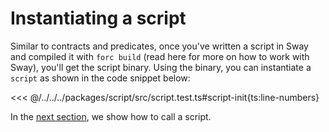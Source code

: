 <script setup>
  import { data } from '../../versions.data'
  const { forc } = data
  const url = `
    https://docs.fuel.network/docs/sway/introduction/
  `
</script>

# Instantiating a script

Similar to contracts and predicates, once you've written a script in Sway and compiled it with `forc build` (read <a :href="url" target="_blank" rel="noreferrer">here</a> for more on how to work with Sway), you'll get the script binary. Using the binary, you can instantiate a `script` as shown in the code snippet below:

<<< @/../../../packages/script/src/script.test.ts#script-init{ts:line-numbers}

In the [next section](./calling-a-script.md), we show how to call a script.
